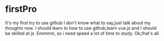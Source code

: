 # firstPro
It's my first try to use github
I don't know what to say,just talk about my thoughts now.
I should learn to how to use github,learn vue.js and I should be skilled at js.
Emmmm, so i need speed a lot of time to study.
Ok,that's all.
